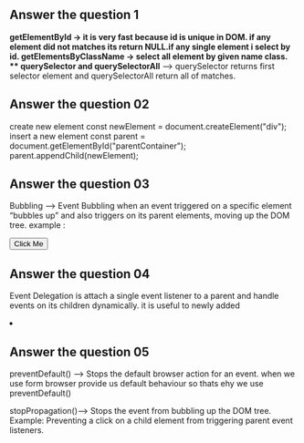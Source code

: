 ##  Answer the question 1
**getElementById -> it is very fast because id is unique in DOM. if any element did not matches its return NULL.if any single element i select by id.
**getElementsByClassName** -> select all element by given name class.
** querySelector and querySelectorAll** -->  querySelector returns first selector element and querySelectorAll return all of matches.

## Answer the question 02 
  create new element     const newElement = document.createElement("div"); 
  insert a new element    const parent = document.getElementById("parentContainer");
                               parent.appendChild(newElement);



## Answer the question 03

Bubbling --> Event Bubbling  when an event triggered on a specific element “bubbles up” 
                and also triggers on its parent elements, moving up the DOM tree.
      example : <div id="parentNode">
  <button id="child">Click Me</button>
</div>


##  Answer the question 04

Event Delegation is attach a single event listener to a parent and handle events on its children dynamically.
it is useful to newly added <li>



##  Answer the question 05

preventDefault() --> Stops the default browser action for an event. 
when we use form browser provide us default  behaviour so thats ehy we use preventDefault()

stopPropagation()--> Stops the event from bubbling up  the DOM tree.
Example: Preventing a click on a child element from triggering parent event listeners.

